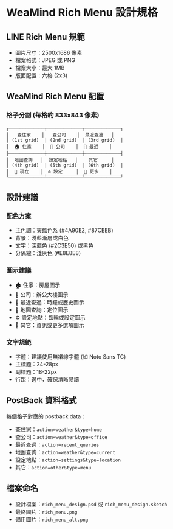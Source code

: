 # WeaMind Rich Menu 設計規格

## LINE Rich Menu 規範
- 圖片尺寸：2500x1686 像素
- 檔案格式：JPEG 或 PNG
- 檔案大小：最大 1MB
- 版面配置：六格 (2x3)

## WeaMind Rich Menu 配置

### 格子分割 (每格約 833x843 像素)
```
┌─────────────┬─────────────┬─────────────┐
│   查住家    │   查公司    │  最近查過   │
│ (1st grid)  │ (2nd grid)  │ (3rd grid)  │
│  🏠 住家    │  🏢 公司    │  📜 最近    │
├─────────────┼─────────────┼─────────────┤
│  地圖查詢   │  設定地點   │    其它     │
│ (4th grid)  │ (5th grid)  │ (6th grid)  │
│  📍 現在    │  ⚙️ 設定     │  📢 更多    │
└─────────────┴─────────────┴─────────────┘
```

## 設計建議

### 配色方案
- 主色調：天藍色系 (#4A90E2, #87CEEB)
- 背景：淺藍漸層或白色
- 文字：深藍色 (#2C3E50) 或黑色
- 分隔線：淺灰色 (#E8E8E8)

### 圖示建議
- 🏠 住家：房屋圖示
- 🏢 公司：辦公大樓圖示
- 📜 最近查過：時鐘或歷史圖示
- 📍 地圖查詢：定位圖示
- ⚙️ 設定地點：齒輪或設定圖示
- 📢 其它：資訊或更多選項圖示

### 文字規範
- 字體：建議使用無襯線字體 (如 Noto Sans TC)
- 主標題：24-28px
- 副標題：18-22px
- 行距：適中，確保清晰易讀

## PostBack 資料格式

每個格子對應的 postback data：
- 查住家：`action=weather&type=home`
- 查公司：`action=weather&type=office`
- 最近查過：`action=recent_queries`
- 地圖查詢：`action=weather&type=current`
- 設定地點：`action=settings&type=location`
- 其它：`action=other&type=menu`

## 檔案命名
- 設計檔案：`rich_menu_design.psd` 或 `rich_menu_design.sketch`
- 最終圖片：`rich_menu.png`
- 備用圖片：`rich_menu_alt.png`
